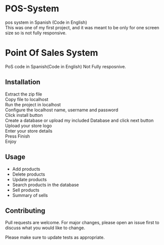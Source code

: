 
# POS-System
pos system in Spanish (Code in English)<br>
This was one of my first project, and it was meant to be only for one screen size so is not fully responsive. <br>

# Point Of Sales System

PoS code in Spanish(Code in English)
Not Fully resposnive.

## Installation

Extract the zip file<br>
Copy file to localhost<br>
Run the project in localhost<br>
Configure the localhost name, username and password<br>
Click install button<br>
Create a database or upload my included Database and click next button<br>
Upload your store logo<br>
Enter your store details<br>
Press Finish<br>
Enjoy

## Usage
- Add products<br>
- Delete products<br>
- Update products<br>
- Search products in the database<br>
- Sell products<br>
- Summary of sells

## Contributing
Pull requests are welcome. For major changes, please open an issue first to discuss what you would like to change.

Please make sure to update tests as appropriate.
